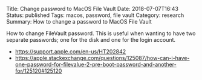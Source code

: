 Title: Change password to MacOS File Vault
Date: 2018-07-07T16:43
Status: published
Tags: macos, password, file vault
Category: research
Summary: How to change a password to MacOS File Vault

How to change FileVault password. This is useful when wanting to have
two separate passwords; one for the disk and one for the login account.

* <https://support.apple.com/en-us/HT202842>
* <https://apple.stackexchange.com/questions/125087/how-can-i-have-one-password-for-filevalue-2-pre-boot-password-and-another-for/125120#125120>

